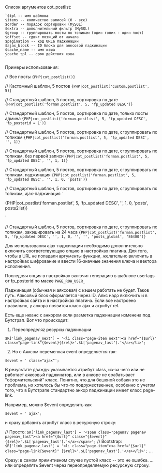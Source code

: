 Список аргументов cot_postlist:

    `$tpl -- имя шаблона
    $items -- количество записей (0 - все)
    $order -- порядок сортировки (MySQL)
    $extra -- дополнительный фильтр (MySQL)
    $group -- группировать посты по топикам (один топик - один пост)
    $offset -- сдвиг позиций от начала
    $pagination -- код URLа паджинации
    $ajax_block -- ID блока для аяксовой паджинации
    $cache_name -- имя кэша
    $cache_tpl -- срок действия кэша
    `

Примеры использования:

	
// Все посты
`{PHP|cot_postlist()}`
 
// Кастомный шаблон, 5 постов
`{PHP|cot_postlist('custom.postlist', 5)}`
 
// Стандартный шаблон, 5 постов, сортировка по дате
`{PHP|cot_postlist('forman.postlist', 5, 'fp_updated DESC')}`
 
// Стандартный шаблон, 5 постов, сортировка по дате, только посты админа
`{PHP|cot_postlist('forman.postlist', 5, 'fp_updated DESC', 'fp_posterid = 1')}`
 
// Стандартный шаблон, 5 постов, сортировка по дате, сгруппировать по топикам
`{PHP|cot_postlist('forman.postlist', 5, 'fp_updated DESC', '', 1)}`
 
// Стандартный шаблон, 5 постов, сортировка по дате, сгруппировать по топикам, без первой записи
`{PHP|cot_postlist('forman.postlist', 5, 'fp_updated DESC', '', 1, 1)}`
 
// Стандартный шаблон, 5 постов, сортировка по дате, сгруппировать по топикам, паджинация
`{PHP|cot_postlist('forman.postlist', 5, 'fp_updated DESC', '', 1, 0, 'posts')}`
 
// Стандартный шаблон, 5 постов, сортировка по дате, сгруппировать по топикам, ajax-паджинация
`<div id="posts2list">
{PHP|cot_postlist('forman.postlist', 5, 'fp_updated DESC', '', 1, 0, 'posts', posts2list)}
</div>`
 
// Стандартный шаблон, 5 постов, сортировка по дате, сгруппировать по топикам, закэшировать на 24 часа
`{PHP|cot_postlist('forman.postlist', 5, 'fp_updated DESC', '', 1, 0, '', '', 'posts_global', '86400')}`

Для использования ajax-паджинации необходимо дополнительно включить соответствующую опцию в настройках плагина. 
Для того, чтобы в URL не попадали аргументы функции, желательно включить в настройках шифрование и ввести 16-значные значения ключа и вектора исполнения.

Последняя опция в настройках включит генерацию в шаблоне usertags от fp_posterid по маске `PAGE_ROW_USER_`

Паджинация (обычная и аяксовая) с кэшем работать не будет. Таков путь.
Аяксовый блок оформляется через ID. Аякс надо включить и в настройках сайта и в настройках плагина. Если все настроено правильно, у анкора появится класс ajax и атрибут rel.

Есть еще нюанс с анкором если разметка паджинации изменена под Бутстрап.
Вот что происходит:

1. Переопределяz ресурсы паджинации

`$R['link_pagenav_next'] = '<li class="page-item next"><a href="{$url}" class="page-link"{$event}{$rel}>'.$L['pagenav_last'].'</a></li>';`


2. Но с Аяксом переменная event определяется так:

`$event = ' class="ajax"';`

В результате дважды указывается атрибут class, из-за чего или не работает аяксовый паджинатор, или в анкоре не срабатывает "оформительский" класс. Понятно, что для бешеной собаки это не проблема, но хотелось бы что-то подружественнее, особенно с учетом того, что в Бутстрапе стандартно анкор паджинации имеет класс page-link.

Например, можно $event определять как
	
`$event = ' ajax';`

и сразу добавить атрибут класс в ресурсную строку:


// Просто:
`$R['link_pagenav_last'] = '<span class="pagenav pagenav pagenav_last"><a href="{$url}" class="{$event}"{$rel}>'.$L['pagenav_last'].'</a></span>';`
// Bootstrap:
`$R['link_pagenav_last'] = '<li class="page-item"><a href="{$url}" class="page-link{$event}" {$rel}>'.$L['pagenav_last'].'</a></li>';`
...

Сразу: в самом примитивном случае пустой класс -- это не ошибка.
... или определять $event через переопределяемую ресурсную строку.


